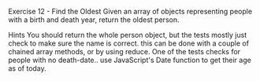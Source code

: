 Exercise 12 - Find the Oldest
Given an array of objects representing people with a birth and death year, return the oldest person.

Hints
You should return the whole person object, but the tests mostly just check to make sure the name is correct.
this can be done with a couple of chained array methods, or by using reduce.
One of the tests checks for people with no death-date.. use JavaScript's Date function to get their age as of today.